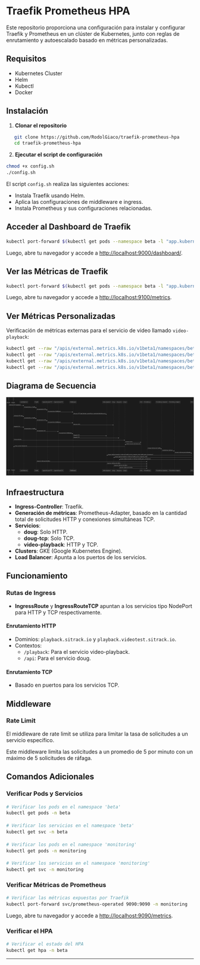 # Traefik Prometheus HPA

Este repositorio proporciona una configuración para instalar y configurar Traefik y Prometheus en un clúster de Kubernetes, junto con reglas de enrutamiento y autoescalado basado en métricas personalizadas.

## Requisitos

- Kubernetes Cluster
- Helm
- Kubectl
- Docker

## Instalación

1. **Clonar el repositorio**
```bash
   git clone https://github.com/RodolGiaco/traefik-prometheus-hpa
   cd traefik-prometheus-hpa
```
2. **Ejecutar el script de configuración**

```bash
chmod +x config.sh
./config.sh
```

El script `config.sh` realiza las siguientes acciones:
- Instala Traefik usando Helm.
- Aplica las configuraciones de middleware e ingress.
- Instala Prometheus y sus configuraciones relacionadas.

## Acceder al Dashboard de Traefik

```bash
kubectl port-forward $(kubectl get pods --namespace beta -l "app.kubernetes.io/name=traefik" -o jsonpath="{.items[0].metadata.name}") 9000:9000 --namespace beta
```

Luego, abre tu navegador y accede a [http://localhost:9000/dashboard/](http://localhost:9000/dashboard/).

## Ver las Métricas de Traefik

```bash
kubectl port-forward $(kubectl get pods --namespace beta -l "app.kubernetes.io/name=traefik" -o jsonpath="{.items[0].metadata.name}") 9100:9100 --namespace beta
```

Luego, abre tu navegador y accede a [http://localhost:9100/metrics](http://localhost:9100/metrics).

## Ver Métricas Personalizadas

Verificación de métricas externas para el servicio de video llamado `video-playback`:

```bash
kubectl get --raw "/apis/external.metrics.k8s.io/v1beta1/namespaces/beta/pbtcpvideotest"
kubectl get --raw "/apis/external.metrics.k8s.io/v1beta1/namespaces/beta/pbtcpbase"
kubectl get --raw "/apis/external.metrics.k8s.io/v1beta1/namespaces/beta/pbvideotest"
kubectl get --raw "/apis/external.metrics.k8s.io/v1beta1/namespaces/beta/pbbase"
```
## Diagrama de Secuencia

![Diagrama de Secuencia](infraestructura-traefik.png)

## Infraestructura

- **Ingress-Controller**: Traefik.
- **Generación de métricas**: Prometheus-Adapter, basado en la cantidad total de solicitudes HTTP y conexiones simultáneas TCP.
- **Servicios**:
    - **doug**: Solo HTTP.
    - **doug-tcp**: Solo TCP.
    - **video-playback**: HTTP y TCP.
- **Clusters**: GKE (Google Kubernetes Engine).
- **Load Balancer**: Apunta a los puertos de los servicios.

## Funcionamiento

### Rutas de Ingress

- **IngressRoute** y **IngressRouteTCP** apuntan a los servicios tipo NodePort para HTTP y TCP respectivamente.

#### Enrutamiento HTTP

- Dominios: `playback.sitrack.io` y `playback.videotest.sitrack.io`.
- Contextos:
    - `/playback`: Para el servicio video-playback.
    - `/api`: Para el servicio doug.

#### Enrutamiento TCP

- Basado en puertos para los servicios TCP.


## Middleware

### Rate Limit

El middleware de rate limit se utiliza para limitar la tasa de solicitudes a un servicio específico.

Este middleware limita las solicitudes a un promedio de 5 por minuto con un máximo de 5 solicitudes de ráfaga.


## Comandos Adicionales

### Verificar Pods y Servicios

```bash
# Verificar los pods en el namespace 'beta'
kubectl get pods -n beta

# Verificar los servicios en el namespace 'beta'
kubectl get svc -n beta

# Verificar los pods en el namespace 'monitoring'
kubectl get pods -n monitoring

# Verificar los servicios en el namespace 'monitoring'
kubectl get svc -n monitoring
```

### Verificar Métricas de Prometheus

```bash
# Verificar las métricas expuestas por Traefik
kubectl port-forward svc/prometheus-operated 9090:9090 -n monitoring
```
Luego, abre tu navegador y accede a [http://localhost:9090/metrics](http://localhost:9090/metrics).

### Verificar el HPA

```bash
# Verificar el estado del HPA
kubectl get hpa -n beta
```

---
